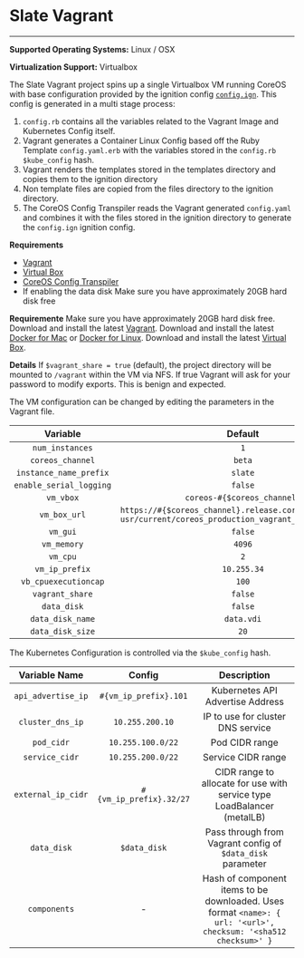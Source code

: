 # Slate Vagrant
---

**Supported Operating Systems:** Linux / OSX

**Virtualization Support:** Virtualbox

The Slate Vagrant project spins up a single Virtualbox VM running CoreOS with base configuration provided by the
ignition config [`config.ign`](config.ign).  This config is generated in a multi stage process:
1. `config.rb` contains all the variables related to the Vagrant Image and Kubernetes Config itself.
2. Vagrant generates a Container Linux Config based off the Ruby Template `config.yaml.erb` with the variables stored 
in the `config.rb` `$kube_config` hash.
3. Vagrant renders the templates stored in the templates directory and copies them to the ignition directory
4. Non template files are copied from the files directory to the ignition directory.
5. The CoreOS Config Transpiler reads the Vagrant generated `config.yaml` and combines it with the files stored in the
ignition directory to generate the `config.ign` ignition config.

**Requirements**
* [Vagrant](https://www.vagrantup.com/downloads.html)
* [Virtual Box](https://www.virtualbox.org/wiki/Downloads)
* [CoreOS Config Transpiler](https://github.com/coreos/container-linux-config-transpiler)
* If enabling the data disk Make sure you have approximately 20GB hard disk free

**Requiremente**
Make sure you have approximately 20GB hard disk free.
Download and install the latest [Vagrant](https://www.vagrantup.com/downloads.html).
Download and install the latest [Docker for Mac](https://docs.docker.com/docker-for-mac/) or [Docker for Linux](https://runnable.com/docker/install-docker-on-linux).
Download and install the latest [Virtual Box](https://www.virtualbox.org/wiki/Downloads).

**Details**
If `$vagrant_share = true` (default), the project directory will be mounted to `/vagrant` within the VM via NFS. If
true Vagrant will ask for your password to modify exports. This is benign and expected.

The VM configuration can be changed by editing the parameters in the Vagrant file.

|       **Variable**      |                                                  **Default**                                                 |
|:-----------------------:|:------------------------------------------------------------------------------------------------------------:|
|     `num_instances`     |                                                      `1`                                                     |
|     `coreos_channel`    |                                                    `beta`                                                    |
|  `instance_name_prefix` |                                                    `slate`                                                   |
| `enable_serial_logging` |                                                    `false`                                                   |
|        `vm_vbox`        |                                          `coreos-#{$coreos_channel}`                                         |
|       `vm_box_url`      | `https://#{$coreos_channel}.release.core-os.net/amd64-usr/current/coreos_production_vagrant_virtualbox.json` |
|         `vm_gui`        |                                                    `false`                                                   |
|       `vm_memory`       |                                                    `4096`                                                    |
|         `vm_cpu`        |                                                      `2`                                                     |
|      `vm_ip_prefix`     |                                                  `10.255.34`                                                 |
|   `vb_cpuexecutioncap`  |                                                     `100`                                                    |
|     `vagrant_share`     |                                                    `false`                                                   |
|        `data_disk`      |                                                    `false`                                                   |
|    `data_disk_name`     |                                                  `data.vdi`                                                  |
|    `data_disk_size`     |                                                     `20`                                                     |


The Kubernetes Configuration is controlled via the `$kube_config` hash.

|    Variable Name   |          Config         |                                                   Description                                                   |
|:------------------:|:-----------------------:|:---------------------------------------------------------------------------------------------------------------:|
| `api_advertise_ip` |  `#{vm_ip_prefix}.101`  |                                         Kubernetes API Advertise Address                                        |
|  `cluster_dns_ip`  |     `10.255.200.10`     |                                        IP to use for cluster DNS service                                        |
|     `pod_cidr`     |    `10.255.100.0/22`    |                                                  Pod CIDR range                                                 |
|   `service_cidr`   |    `10.255.200.0/22`    |                                                Service CIDR range                                               |
| `external_ip_cidr` | `#{vm_ip_prefix}.32/27` |                     CIDR range to allocate for use with service type LoadBalancer (metalLB)                     |
|     `data_disk`    |       `$data_disk`      |                            Pass through from Vagrant config of `$data_disk` parameter                           |
|    `components`    |            -            | Hash of component items to be downloaded. Uses format `<name>: { url: '<url>', checksum: '<sha512 checksum>' }` |